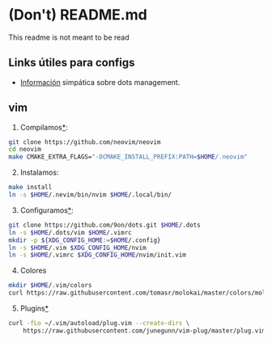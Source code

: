 # (Don't) README.md
This readme is not meant to be read

## Links útiles para configs
* [Información][dotfiles management] simpática sobre dots management.

[dotfiles management]: http://www.anishathalye.com/2014/08/03/managing-your-dotfiles/

## vim
1. Compilamos[*][Install to custom location]:
```bash
git clone https://github.com/neovim/neovim
cd neovim
make CMAKE_EXTRA_FLAGS="-DCMAKE_INSTALL_PREFIX:PATH=$HOME/.neovim"
```

2. Instalamos:
```bash
make install
ln -s $HOME/.nevim/bin/nvim $HOME/.local/bin/
```

3. Configuramos[*][nvim from vim]:
```bash
git clone https://github.com/9on/dots.git $HOME/.dots
ln -s $HOME/.dots/vim $HOME/.vimrc
mkdir -p ${XDG_CONFIG_HOME:=$HOME/.config}
ln -s $HOME/.vim $XDG_CONFIG_HOME/nvim
ln -s $HOME/.vimrc $XDG_CONFIG_HOME/nvim/init.vim
```

4. Colores
```bash
mkdir $HOME/.vim/colors
curl https://raw.githubusercontent.com/tomasr/molokai/master/colors/molokai.vim > $HOME/.vim/colors/molokai.vim
```

5. Plugins[*][vim plug installation]
```bash
curl -fLo ~/.vim/autoload/plug.vim --create-dirs \
    https://raw.githubusercontent.com/junegunn/vim-plug/master/plug.vim
```


[Install to custom location]:https://github.com/neovim/neovim/wiki/Installing-Neovim#install-to-custom-location
[nvim from vim]:https://neovim.io/doc/user/nvim_from_vim.html
[vim plug installation]:https://github.com/junegunn/vim-plug#installation

